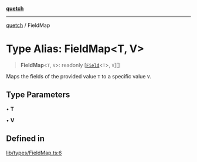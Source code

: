 [**quetch**](../README.md)

***

[quetch](../README.md) / FieldMap

# Type Alias: FieldMap\<T, V\>

> **FieldMap**\<`T`, `V`\>: readonly [[`Field`](Field.md)\<`T`\>, `V`][]

Maps the fields of the provided value `T` to a specific value `V`.

## Type Parameters

• **T**

• **V**

## Defined in

[lib/types/FieldMap.ts:6](https://github.com/nevoland/quetch/blob/3b1cd3aac672a1a4d2ad52892d4fa09995f51627/lib/types/FieldMap.ts#L6)
